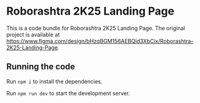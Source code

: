 
  # Roborashtra 2K25 Landing Page

  This is a code bundle for Roborashtra 2K25 Landing Page. The original project is available at https://www.figma.com/design/bHzqBGM156AEBQld3XbCix/Roborashtra-2K25-Landing-Page.

  ## Running the code

  Run `npm i` to install the dependencies.

  Run `npm run dev` to start the development server.
  